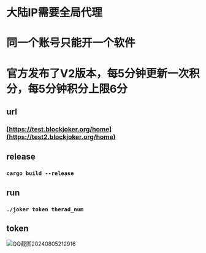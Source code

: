 # 大陆IP需要全局代理
# 同一个账号只能开一个软件
# 官方发布了V2版本，每5分钟更新一次积分，每5分钟积分上限6分
## url
### [https://test.blockjoker.org/home](https://test2.blockjoker.org/home)

## release
### ```cargo build --release```

## run
### ```./joker token therad_num```

## token
![QQ截图20240805212916](https://github.com/user-attachments/assets/2ec6a991-75a7-4612-ba4d-4c5d80391de7)

